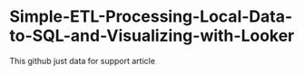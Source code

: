 # Simple-ETL-Processing-Local-Data-to-SQL-and-Visualizing-with-Looker
This github just data for support article
